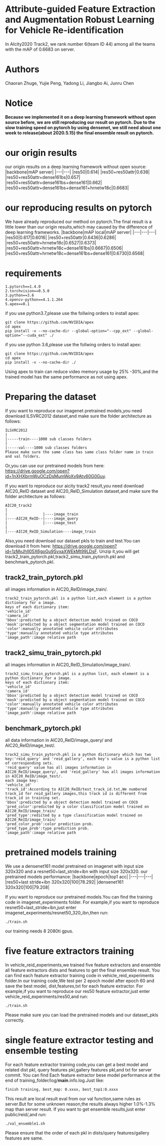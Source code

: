 Attribute-guided Feature Extraction and Augmentation Robust Learning for Vehicle Re-identification
=================
In AIcity2020 Track2, we rank number 6(team ID 44) among all the teams with the mAP of 0.6683 on server.

# Authors
Chaoran Zhuge, Yujie Peng, Yadong Li, Jiangbo Ai, Junru Chen

# Notice
**Because we implemented it on a deep learning framework without open source before, we are still reproducing our result on pytorch. Due to the slow training speed on pytorch by using densenet, we still need about one week to release(about 2020.5.15) the final ensemble result on pytorch.**

# our origin results
our origin results on a deep learning framework without open source:
|backbone|mAP server|
|---|---|
|res50|0.614|
|res50+res50attr|0.638|
|res50+res50attr+dense161bs|0.657|
|res50+res50attr+dense161bs+dense161|0.662|
|res50+res50attr+dense161bs+dense161+hrnetw18c|0.6683|

# our reproducing results on pytorch
We have already reproduced our method on pytorch.The final result is a little lower than our origin results,which may caused by the difference of deep learning frameworks. 
|backbone|mAP local|mAP server|
|---|---|---|
|res50|0.617|0.6016|
|res50+res50attr|0.6436|0.6286|
|res50+res50attr+hrnetw18c|0.6527|0.6373|
|res50+res50attr+hrnetw18c+dense161bs|0.6667|0.6506|
|res50+res50attr+hrnetw18c+dense161bs+dense161|0.6730|0.6568|

# requirements
```
1.pytorch==1.4.0
2.torchvision==0.5.0
3.python==3.6
4.opencv-python==4.1.1.264
5.apex==0.1
```
if you use python3.7,please use the follwing orders to install apex:
```
git clone https://github.com/NVIDIA/apex
cd apex
pip install -v --no-cache-dir --global-option="--cpp_ext" --global-option="--cuda_ext" ./
```
if you use python 3.6,please use the follwing orders to install apex:
```
git clone https://github.com/NVIDIA/apex
cd apex
pip install -v --no-cache-dir ./
```
Using apex to train can reduce video memory usage by 25% -30%,and the trained model has the same performance as not using apex.

# Preparing the dataset
If you want to reproduce our imagenet pretrained models,you need download ILSVRC2012 dataset,and make sure the folder architecture as follows:
```
ILSVRC2012
|
|-----train----1000 sub classes folders
|
|-----val----1000 sub classes folders
Please make sure the same class has same class folder name in train and val folders.
```
Or,you can use our pretrained models from here: https://drive.google.com/open?id=1nXHXbrmWuOCzDsMumWoXy9Atv60G0Guy.

If you want to reproduce our aicity track2 result,you need download AIC20_ReID dataset and AIC20_ReID_Simulation dataset,and make sure the folder architecture as follows:
```
AIC20_track2
|
|                |----image_train
|----AIC20_ReID--|----image_query
|                |----image_test
|
|----AIC20_ReID_Simulation----image_train
```
Also,you need download our dataset pkls to train and test.You can download it from here: https://drive.google.com/open?id=1zMvJhIl05X6goGu9SvxaXWEkMt99LDsF.
Unzip it,you will get track2_train_pytorch.pkl,track2_simu_train_pytorch.pkl and benchmark_pytorch.pkl.
## track2_train_pytorch.pkl
all images information in AIC20_ReID/image_train/.
```
track2_train_pytorch.pkl is a python list,each element is a python dictionary for a image.
keys of each dictionary item:
'vehicle_id'
'camera_id'
'bbox':predicted by a object detection model trained on COCO
'mask':predicted by a object segmentation model trained on COCO
'color':manually annotated vehicle color attributes
'type':manually annotated vehicle type attributes
'image_path':image relative path
```

## track2_simu_train_pytorch.pkl
all images information in AIC20_ReID_Simulation/image_train/.
```
track2_simu_train_pytorch.pkl is a python list, each element is a python dictionary for a image.
keys of each dictionary item:
'vehicle_id'
'camera_id'
'bbox':predicted by a object detection model trained on COCO
'mask':predicted by a object segmentation model trained on COCO
'color':manually annotated vehicle color attributes
'type':manually annotated vehicle type attributes
'image_path':image relative path
```

## benchmark_pytorch.pkl
all data information in AIC20_ReID/image_query/ and AIC20_ReID/image_test/.
```
track2_simu_train_pytorch.pkl is a python dictionary which has two key:'reid_query' and 'reid_gallery', each key's value is a python list of corresponding sets.
'reid_query' value has all images information in AIC20_ReID/image_query/, and 'reid_gallery' has all images information in AIC20_ReID/image_test/.
each image key:
'vehicle_id'
'track_id':According to AIC20_ReID/test_track_id.txt,We numbered track_id for reid_gallery images,this track id is different from track_id in training set.
'bbox':predicted by a object detection model trained on COCO
'pred_color':predicted by a color classification model trained on AIC20_ReID/image_train/
'pred_type':redicted by a type classification model trained on AIC20_ReID/image_train/
'pred_color_prob':color prediction prob.
'pred_type_prob':type prediction prob.
'image_path':image relative path
```

# pretrained models training
We use a densenet161 model pretrained on imagenet with input size 320x320 and a resnet50+last_stride+ibn with input size 320x320.
our pretrained models performance:
|backbone|epoch|top1 acc|
|---|---|---|
|res50+last stride+ibn 320x320|100|78.292|
|densenet161 320x320|100|79.208|

If you want to reproduce our pretrained models.You can find the training code in imagenet_experiments folder.
For example,if you want to reproduce resnet50+last_stride+ibn,just enter imagenet_experiments/resnet50_320_ibn,then run:
```
./train.sh
```
our training needs 8 2080ti gpus.

# five feature extractors training
In vehicle_reid_experiments,we trained five feature extractors and ensemble all feature extractors dists and features to get the final ensemble result.
You can find each feature extractor training code in vehicle_reid_experiments folder.In our training code,We test per 2 epoch model after epoch 60 and save the best model, dist,features,txt for each feature extractor.
For example,if you want to reproduce our res50 feature extractor,just enter vehicle_reid_experiments/res50,and run:
```
./train.sh
```
Please make sure you can load the pretrained models and our dataset_pkls correctly.
# single feature extractor testing and ensemble testing
For each feature extractor training code,you can get a best model and related dist pkl, query features pkl,gallery features pkl,and txt for server commit.
You can find Each feature extractor bese model performance at the end of training_folder/log/__main__.info.log.Just like:
```
finish training, best_map: 0.xxxx, best_top1:0.xxxx
```
This result are local result eval from our val function,same rules as server.But for some unknown reason,the results always higher 1.0%-1.3% map than server result.
If you want to get ensemble results,just enter public/reid/,and run:
```
./val_ensemble1.sh
```
Please ensure that the order of each pkl in dists/query features/gallery features are same.
